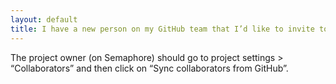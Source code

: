 ```yaml
---
layout: default
title: I have a new person on my GitHub team that I’d like to invite to Semaphore
---
```


The project owner (on Semaphore) should go to project settings > “Collaborators” and then click on “Sync collaborators from GitHub”.
